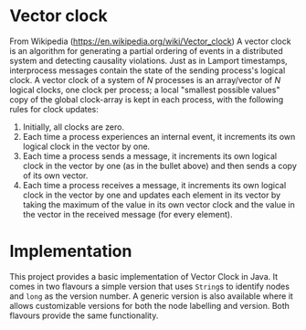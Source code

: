 # Vector clock
From Wikipedia (https://en.wikipedia.org/wiki/Vector_clock)
A vector clock is an algorithm for generating a partial ordering of events in a distributed system and detecting causality violations. Just as in Lamport timestamps, interprocess messages contain the state of the sending process's logical clock.  A vector clock of a system of _N_ processes is an array/vector of _N_ logical clocks, one clock per process; a local "smallest possible values" copy of the global clock-array is kept in each process, with the following rules for clock updates:
1. Initially, all clocks are zero.
1. Each time a process experiences an internal event, it increments its own logical clock in the vector by one.
1. Each time a process sends a message, it increments its own logical clock in the vector by one (as in the bullet above) and then sends a copy of its own vector.
1. Each time a process receives a message, it increments its own logical clock in the vector by one and updates each element in its vector by taking the maximum of the value in its own vector clock and the value in the vector in the received message (for every element).

# Implementation
This project provides a basic implementation of Vector Clock in Java.  It comes in two flavours a simple version that uses `String`s to identify nodes and `long` as the version number.  A generic version is also available where it allows customizable versions for both the node labelling and version.  Both flavours provide the same functionality.

